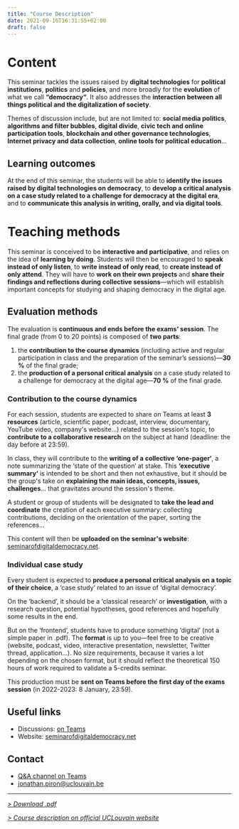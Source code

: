 ```yaml
---
title: "Course Description"
date: 2021-09-16T16:31:55+02:00
draft: false
---
```



# Content

This seminar tackles the issues raised by **digital technologies** for **political institutions**, **politics** and **policies**, and more broadly for the **evolution** of what we call **“democracy“**. It also addresses the **interaction between all things political and the digitalization of society**.

Themes of discussion include, but are not limited to: **social media politics**, **algorithms and filter bubbles**, **digital divide**, **civic tech and online participation tools**, **blockchain and other governance technologies**, **Internet privacy and data collection**, **online tools for political education**…


## Learning outcomes

At the end of this seminar, the students will be able to **identify the issues raised by digital technologies on democracy**, to **develop a critical analysis on a case study related to a challenge for democracy at the digital era**, and to **communicate this analysis in writing, orally, and via digital tools**.


# Teaching methods

This seminar is conceived to be **interactive and participative**, and relies on the idea of **learning by doing**. 
Students will then be encouraged to **speak instead of only listen**, to **write instead of only read**, to **create instead of only attend**. 
They will have to **work on their own projects** and **share their findings and reflections during collective sessions**—which will establish important concepts for studying and shaping democracy in the digital age.


## Evaluation methods

The evaluation is **continuous and ends before the exams’ session**. The final grade (from 0 to 20 points) is composed of **two parts**: 

1. the **contribution to the course dynamics** (including active and regular participation in class and the preparation of the seminar’s sessions)—**30 %** of the final grade;
2. the **production of a personal critical analysis** on a case study related to a challenge for democracy at the digital age—**70 %** of the final grade.


### Contribution to the course dynamics

For each session, students are expected to share on Teams at least **3 resources** (article, scientific paper, podcast, interview, documentary, YouTube video, company's website...) related to the session's topic, to **contribute to a collaborative research** on the subject at hand (deadline: the day before at 23:59).

In class, they will contribute to the **writing of a collective ‘one-pager‘**, a note summarizing the ‘state of the question‘ at stake. This **‘executive summary‘** is intended to be short and then not exhaustive, but it should be the group's take on **explaining the main ideas, concepts, issues, challenges**... that gravitates around the session's theme. 

A student or group of students will be designated to **take the lead and coordinate** the creation of each executive summary: collecting contributions, deciding on the orientation of the paper, sorting the references... 

This content will then be **uploaded on the seminar's website**: [seminarofdigitaldemocracy.net](https://seminarofdigitaldemocracy.net).


### Individual case study

Every student is expected to **produce a personal critical analysis on a topic of their choice**, a ‘case study‘ related to an issue of ‘digital democracy’.

On the ‘backend’, it should be a ‘classical research’ or **investigation**, with a research question, potential hypotheses, good references and hopefully some results in the end. 

But on the ‘frontend’, students have to produce something ‘digital’ (not a simple paper in .pdf). The **format** is up to you—feel free to be creative (website, podcast, video, interactive presentation, newsletter, Twitter thread, application...). No size requirements, because it varies a lot depending on the chosen format, but it should reflect the theoretical 150 hours of work required to validate a 5-credits seminar. 

This production must be **sent on Teams before the first day of the exams session** (in 2022-2023: 8 January, 23:59).


## Useful links

- Discussions: [on Teams](https://teams.microsoft.com/l/team/19%3ac25ojN2S-8QeHAs3qNH6Q2PKdAGOlBQkYvvtPzxqsxI1%40thread.tacv2/conversations?groupId=1e2030b6-9523-4b70-8ded-3596940c9cac&tenantId=7ab090d4-fa2e-4ecf-bc7c-4127b4d582ec)
- Website: [seminarofdigitaldemocracy.net](https://seminarofdigitaldemocracy.net)


## Contact

- [Q&A channel on Teams](https://teams.microsoft.com/l/channel/19%3afdffef04cbcd47a6acc6a34ebe3c3b6c%40thread.tacv2/AMA?groupId=1e2030b6-9523-4b70-8ded-3596940c9cac&tenantId=7ab090d4-fa2e-4ecf-bc7c-4127b4d582ec)
- [jonathan.piron@uclouvain.be](mailto:jonathan.piron@uclouvain.be?subject=LSPRI2224%20Seminar%20of%20digital%20democracy%3A%20%5Byour%20subject%5D)


---

_[> Download .pdf](https://seminarofdigitaldemocracy.net/files/LSPRI2224_course-description.pdf)_

_[> Course description on official UCLouvain website](https://uclouvain.be/en-cours-2022-lspri2224)_
